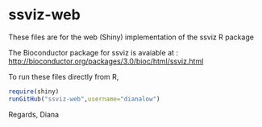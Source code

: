 ssviz-web
=========

These files are for the web (Shiny) implementation of the ssviz R package

The Bioconductor package for ssviz is avaiable at : http://bioconductor.org/packages/3.0/bioc/html/ssviz.html

To run these files directly from R,
```R
require(shiny)
runGitHub("ssviz-web",username="dianalow")
```

Regards,
Diana
